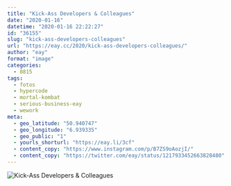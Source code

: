 ```yaml
---
title: "Kick-Ass Developers & Colleagues"
date: "2020-01-16"
datetime: "2020-01-16 22:22:27"
id: "36155"
slug: "kick-ass-developers-colleagues"
url: "https://eay.cc/2020/kick-ass-developers-colleagues/"
author: "eay"
format: "image"
categories:
  - 0815
tags:
  - fotos
  - hypercode
  - mortal-kombat
  - serious-business-eay
  - wework
meta:
  - geo_latitude: "50.940747"
  - geo_longitude: "6.939335"
  - geo_public: "1"
  - yourls_shorturl: "https://eay.li/3cf"
  - content_copy: "https://www.instagram.com/p/B7ZS9oAozjI/"
  - content_copy: "https://twitter.com/eay/status/1217933452663828480"
---
```


![Kick-Ass Developers & Colleagues](https://eay.cc/uploads/2020/mortalkombat.jpeg)
